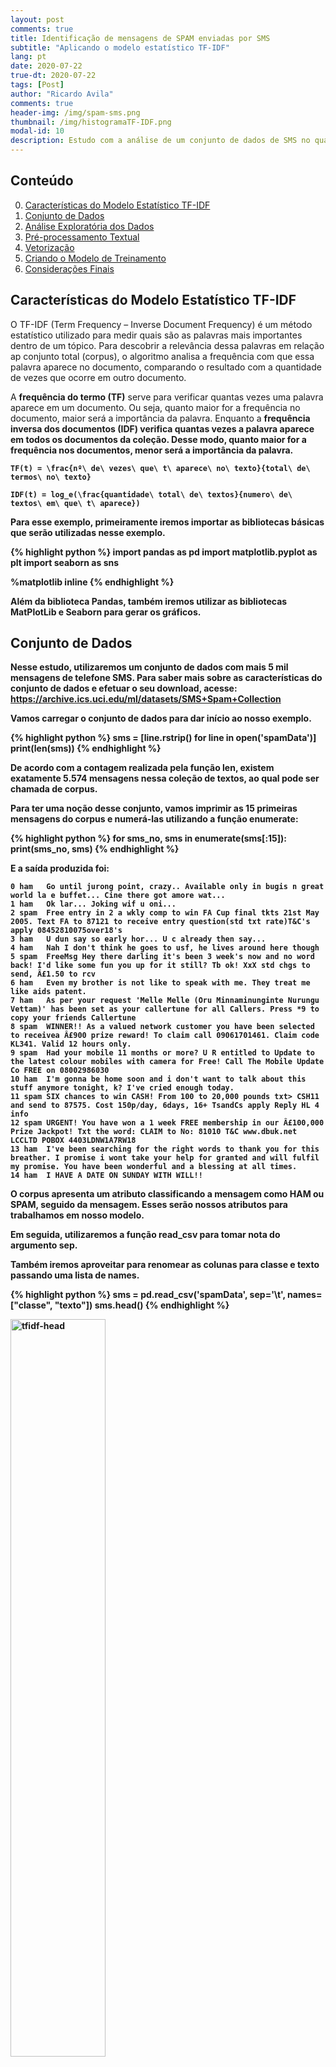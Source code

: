 ```yaml
---
layout: post
comments: true
title: Identificação de mensagens de SPAM enviadas por SMS
subtitle: "Aplicando o modelo estatístico TF-IDF"
lang: pt
date: 2020-07-22
true-dt: 2020-07-22
tags: [Post]
author: "Ricardo Avila"
comments: true
header-img: /img/spam-sms.png
thumbnail: /img/histogramaTF-IDF.png
modal-id: 10
description: Estudo com a análise de um conjunto de dados de SMS no qual foi aplicado o modelo estatístico TF-IDF para identificar mensagens de SPAM.
---
```


## Conteúdo

0. [Características do Modelo Estatístico TF-IDF](#modelo)
1. [Conjunto de Dados](#dados)
2. [Análise Exploratória dos Dados](#aed)
3. [Pré-processamento Textual](#processamento)
4. [Vetorização](#vetor)
5. [Criando o Modelo de Treinamento](#modelo)
6. [Considerações Finais](#fim)

## Características do Modelo Estatístico TF-IDF <a name="modelo"></a>

O TF-IDF (Term Frequency – Inverse Document Frequency) é um método estatístico utilizado para medir quais são as palavras mais importantes dentro de um tópico. Para descobrir a relevância dessa palavras em relação ap conjunto total (corpus), o algoritmo analisa a frequência com que essa palavra aparece no documento, comparando o resultado com a quantidade de vezes que ocorre em outro documento.

A <strong>frequência do termo (TF)</strong> serve para verificar quantas vezes uma palavra aparece em um documento. Ou seja, quanto maior for a frequência no documento, maior será a importância da palavra. Enquanto a <strong>frequência inversa dos documentos (IDF)<strong> verifica quantas vezes a palavra aparece em todos os documentos da coleção. Desse modo, quanto maior for a frequência nos documentos, menor será a importância da palavra.

    TF(t) = \frac{nº\ de\ vezes\ que\ t\ aparece\ no\ texto}{total\ de\ termos\ no\ texto}
    
    IDF(t) = log_e(\frac{quantidade\ total\ de\ textos}{numero\ de\ textos\ em\ que\ t\ aparece})

Para esse exemplo, primeiramente iremos importar as bibliotecas básicas que serão utilizadas nesse exemplo.

{% highlight python %}
import pandas as pd
import matplotlib.pyplot as plt
import seaborn as sns

%matplotlib inline
{% endhighlight %}

Além da biblioteca Pandas, também iremos utilizar as bibliotecas MatPlotLib e Seaborn para gerar os gráficos.

## Conjunto de Dados <a name="dados"></a>

Nesse estudo, utilizaremos um conjunto de dados com mais 5 mil mensagens de telefone SMS. Para saber mais sobre as características do conjunto de dados e efetuar o seu download, acesse: <a href="https://archive.ics.uci.edu/ml/datasets/SMS+Spam+Collection" target="_blank">https://archive.ics.uci.edu/ml/datasets/SMS+Spam+Collection</a>

Vamos carregar o conjunto de dados para dar início ao nosso exemplo.

{% highlight python %}
sms = [line.rstrip() for line in open('spamData')]
print(len(sms))
{% endhighlight %}

De acordo com a contagem realizada pela função <strong>len</strong>, existem exatamente 5.574 mensagens nessa coleção de textos, ao qual pode ser chamada de <strong>corpus</strong>.

Para ter uma noção desse conjunto, vamos imprimir as 15 primeiras mensagens do <strong>corpus</strong> e numerá-las utilizando a função <strong>enumerate<strong>:

{% highlight python %}
for sms_no, sms in enumerate(sms[:15]):
    print(sms_no, sms)
{% endhighlight %}

E a saída produzida foi:

```
0 ham	Go until jurong point, crazy.. Available only in bugis n great world la e buffet... Cine there got amore wat...
1 ham	Ok lar... Joking wif u oni...
2 spam	Free entry in 2 a wkly comp to win FA Cup final tkts 21st May 2005. Text FA to 87121 to receive entry question(std txt rate)T&C's apply 08452810075over18's
3 ham	U dun say so early hor... U c already then say...
4 ham	Nah I don't think he goes to usf, he lives around here though
5 spam	FreeMsg Hey there darling it's been 3 week's now and no word back! I'd like some fun you up for it still? Tb ok! XxX std chgs to send, Â£1.50 to rcv
6 ham	Even my brother is not like to speak with me. They treat me like aids patent.
7 ham	As per your request 'Melle Melle (Oru Minnaminunginte Nurungu Vettam)' has been set as your callertune for all Callers. Press *9 to copy your friends Callertune
8 spam	WINNER!! As a valued network customer you have been selected to receivea Â£900 prize reward! To claim call 09061701461. Claim code KL341. Valid 12 hours only.
9 spam	Had your mobile 11 months or more? U R entitled to Update to the latest colour mobiles with camera for Free! Call The Mobile Update Co FREE on 08002986030
10 ham	I'm gonna be home soon and i don't want to talk about this stuff anymore tonight, k? I've cried enough today.
11 spam	SIX chances to win CASH! From 100 to 20,000 pounds txt> CSH11 and send to 87575. Cost 150p/day, 6days, 16+ TsandCs apply Reply HL 4 info
12 spam	URGENT! You have won a 1 week FREE membership in our Â£100,000 Prize Jackpot! Txt the word: CLAIM to No: 81010 T&C www.dbuk.net LCCLTD POBOX 4403LDNW1A7RW18
13 ham	I've been searching for the right words to thank you for this breather. I promise i wont take your help for granted and will fulfil my promise. You have been wonderful and a blessing at all times.
14 ham	I HAVE A DATE ON SUNDAY WITH WILL!!
```

O <strong>corpus</strong> apresenta um atributo classificando a mensagem como HAM ou SPAM, seguido da mensagem. Esses serão nossos atributos para trabalhamos em nosso modelo.

Em seguida, utilizaremos a função <strong>read_csv</strong> para tomar nota do argumento <strong>sep</strong>.

Também iremos aproveitar para renomear as colunas para <strong>classe</strong> e <strong>texto</strong> passando uma lista de <strong>names</strong>.

{% highlight python %}
sms = pd.read_csv('spamData', sep='\t', names=["classe", "texto"])
sms.head()
{% endhighlight %}

<img class="img-responsive center-block thumbnail" src="/img/tfidf-head.png" alt="tfidf-head" style="width:55%"/>

## Análise Exploratória dos Dados <a name="aed"></a>

Antes de seguir em frente, vamos verificando algumas das estatísticas utilizando gráficos e outros métodos internos da biblioteca Pandas.

Primeiro, vamos descrever o conjunto de dados.

{% highlight python %}
sms.describe()
{% endhighlight %}

<img class="img-responsive center-block thumbnail" src="/img/describeTF-IDF.png" alt="describe-TF-IDF-sms" style="width:85%"/>

Vamos aplicar a função <strong>group by</strong> para utilizar a descrição dos rótulos e iniciar a separação das mensagens classificadas como SPAM.

{% highlight python %}
sms.groupby('classe').describe()
{% endhighlight %}

<img class="img-responsive center-block thumbnail" src="/img/groupbyTF-IDF.png" alt="groupbyTF-IDF-SMS" style="width:90%"/>

Após agruparmos as classes, podemos verificar que 4.825 são o tipo HAM e 747 do tipo SPAM. É uma boa distribuição, com cerca de 13,41%. 

Agora, vamos fazer uma contagem da quantidade de caracteres por mensagem.

{% highlight python %}
sms['tamanho'] = sms['texto'].apply(len)
sms.head()
{% endhighlight %}

<img class="img-responsive center-block thumbnail" src="/img/countTF-IDF.png" alt="count-TF-IDF-SMS" style="width:90%"/>

Vamos visualizar um histograma com o tamanho do texto das mensagens para termos uma melhor compreensão da distribuição do conjunto de dados.

{% highlight python %}
sms['tamanho'].plot(bins=50, kind='hist') 
{% endhighlight %}

<img class="img-responsive center-block thumbnail" src="/img/histogramaTF-IDF.png" alt="histograma-TF-IDF-SMS" style="width:90%"/>

De acordo com o histograma, é possível verificar que existem algumas mensagens longas. O ajuste de <strong>bin<strong> pode ser um recurso útil para filtrar as mensagens.

Vamos aplicar detalhar um pouco mais o tamnaho das mensagens.

{% highlight python %}
sms.tamanho.describe()
{% endhighlight %}

E a saída produzida foi:

```
count    5572.000000
mean       80.489950
std        59.942907
min         2.000000
25%        36.000000
50%        62.000000
75%       122.000000
max       910.000000
Name: tamanho, dtype: float64
```

De acordo com a descrição, existe uma mensagem com 910 caracteres! Vamos ver do que se trata essa mensagem utilizando o seu tamanho junto com a função <strong>iloc<strong>.

{% highlight python %}
sms[sms['tamanho'] == 910]['message'].iloc[0]
{% endhighlight %}

E a saída produzida foi:

```
"For me the love should start with attraction.i should feel that I need her every time around me.she should be the first thing which comes in my thoughts.I would start the day and end it with her.she should be there every time I dream.love will be then when my every breath has her name.my life should happen around her.my life will be named to her.I would cry for her.will give all my happiness and take all her sorrows.I will be ready to fight with anyone for her.I will be in love when I will be doing the craziest things for her.love will be when I don't have to proove anyone that my girl is the most beautiful lady on the whole planet.I will always be singing praises for her.love will be when I start up making chicken curry and end up makiing sambar.life will be the most beautiful then.will get every morning and thank god for the day because she is with me.I would like to say a lot..will tell later.."
```

Shakespeare soube usar as palavras. Já esse Romeu... ;) 

Vamos seguir em frente visualizando os histogramas das mensagens classificadas como SPAM ou HAM (não-spam).

{% highlight python %}
sms.hist(column='tamanho', by='classe', bins=50, figsize=(12,4))
{% endhighlight %}

<img class="img-responsive center-block thumbnail" src="/img/histograma2TF-IDF.png" alt="histograma2-TF-IDF-SMS" style="width:90%"/>

Sensacional! Por isso que a Análise Exploratória dos Dados é importante. Apenas utilizando histogramas e a contagem de caracteres é possível verificar que as mensagens categorizadas como SPAM tem uma ligeira tendência a possuirem mais caracteres.

Agora que terminamos essa análise, vamos aplicar um pouco de processamento textual em nosso conjunto de dados.

## Pré-processamento Textual <a name="processamento"></a>

Iremos efetuar etapas de pré-processamento para converter as mensagens brutas (sequência de caracteres) em vetores (sequências de números).

Vamos iniciar removendo a pontuação das mensagens. Para isso, iremos utilizar a biblioteca <strong>string</strong> do Python e obter uma lista rápida de todas as pontuações possíveis.

{% highlight python %}
import string
mess = 'For God so loved the world that he gave his one and only Son, that whoever believes in him shall not perish but have eternal life.'
nopunc = [char for char in mess if char not in string.punctuation]
nopunc = ''.join(nopunc)
{% endhighlight %}

Em seguida, vamos imprimir a mensagem sem a pontuação.

{% highlight python %}
nopunc.split()
{% endhighlight %}

E a saída produzida foi:

```
['For',
 'God',
 'so',
 'loved',
 'the',
 'world',
 'that',
 'he',
 'gave',
 'his',
 'one',
 'and',
 'only',
 'Son',
 'that',
 'whoever',
 'believes',
 'in',
 'him',
 'shall',
 'not',
 'perish',
 'but',
 'have',
 'eternal',
 'life']
```

Agora, iremos remover as palavras muito comuns, conhecidas como <strong>stopwords<strong> ('the', 'a', etc.), utilizando a biblioteca NLTK.

{% highlight python %}
clean_mess = [word for word in nopunc.split() if word.lower() not in stopwords.words('english')]
clean_mess
{% endhighlight %}

E a saída produzida foi:

```
['God',
 'loved',
 'world',
 'gave',
 'one',
 'Son',
 'whoever',
 'believes',
 'shall',
 'perish',
 'eternal',
 'life']
```

Ótimo! Palavras como "For", "so", "the", dentre outras, foram removidas. 
Agora vamos criar um função que contenha essas duas etapas. Em seguida, iremos aplicá-la em nosso DataFrame com as mensagens SMS.

{% highlight python %}
def text_process(mess):
    nopunc = [char for char in mess if char not in string.punctuation]
    nopunc = ''.join(nopunc)
    return [word for word in nopunc.split() if word.lower() not in stopwords.words('english')]
{% endhighlight %}

E vamos aplicar essa função em nosso conjunto de mensagens.

{% highlight python %}
sms['texto'].head(5).apply(text_process)
{% endhighlight %}

E a saída após o pré-processamento foi:

```
0    [Go, jurong, point, crazy, Available, bugis, n...
1                       [Ok, lar, Joking, wif, u, oni]
2    [Free, entry, 2, wkly, comp, win, FA, Cup, fin...
3        [U, dun, say, early, hor, U, c, already, say]
4    [Nah, dont, think, goes, usf, lives, around, t...
Name: texto, dtype: object
```

Comparando com a imagem a seguir, podemos ver que o pré-processamento está funcionando corretamente.

<img class="img-responsive center-block thumbnail" src="/img/tfidf-head.png" alt="tfidf-head" style="width:55%"/>

A seguir, vamos transformar as mensagens em vetores para poder utilizar o modelo estatístico TF-IDF do Scikit-learn.

## Vetorização <a name="vetor"></a>

A vetorização será realizada em 3 etapas, utilizando o modelo <strong>bag-of-words</strong>:

1. Contando a quantidade de vezes que uma palavra ocorre em cada mensagem (frequência do termo)
2. Verificando o peso das contagens, para que os tokens frequentes tenham um peso menor (frequência inversa do documento)
3. Normalizando os vetores para o comprimento da unidade, para abstrair o comprimento do texto original (norma L2)

Cada vetor terá tantas dimensões quanto houver palavras exclusivas no corpus de mensagens SMS. Primeiro, usaremos a função <strong>CountVectorizer</strong> das biblioteca Scikit-learn. Este modelo converterá uma coleção de documentos de texto em uma matriz de contagens de tokens.

Podemos imaginar isso como uma matriz bidimensional, onde a 1ª dimensão é o vocabulário inteiro (1 linha por palavra) e a 2ª dimensão são os documentos reais, nesse caso, uma coluna por mensagem de texto.

Por exemplo:

<table border = “1“>
<tr>
<th></th> <th>SMS 1</th> <th>SMS 2</th> <th>...</th> <th>SMS N</th> 
</tr>
<tr>
<td><b>Palavra 1 contagem</b></td><td>0</td><td>1</td><td>...</td><td>0</td>
</tr>
<tr>
<td><b>Palavra 2 contagem</b></td><td>0</td><td>0</td><td>...</td><td>0</td>
</tr>
<tr>
<td><b>...</b></td> <td>1</td><td>2</td><td>...</td><td>0</td>
</tr>
<tr>
<td><b>Palavra N contagem</b></td> <td>0</td><td>1</td><td>...</td><td>1</td>
</tr>
</table>

Como existem muitas mensagens, podemos esperar muitas contagens zero para a presença de palavras nesses documentos. Por isso, o Scikit-learn produzirá uma matriz esparsa.

A função <strong>CountVectorizer</strong> possui muitos argumentos e parâmetros que podem ser passados. Em nosso exemplo, iremos especificar somente o método <strong>analyzer</strong> definido anteriormente. A execução dessa função demorará um pouco devido ao tamanho do <strong>corpus</strong>.

{% highlight python %}
from sklearn.feature_extraction.text import CountVectorizer
bow_transformer = CountVectorizer(analyzer=text_process).fit(sms['texto'])
print(len(bow_transformer.vocabulary_))
{% endhighlight %}

E a saída após a vetorização:

```
11425
```

E temos mais de 11.400 palavras!

Vamos escolher aleatoriamente uma mensagem e executar uma contagem utilizando <strong>bag-of-words</strong> como vetor, colocando em uso a função <strong>bow_transfrmer</strong>.

{% highlight python %}
sms4 = sms['texto'][113]
print(sms4)
{% endhighlight %}

```
I'm ok wif it cos i like 2 try new things. But i scared u dun like mah. Cos u said not too loud.
```

E agora vamos criar a representação vetorial dessa mensagem.

{% highlight python %}
bow4 = bow_transformer.transform([sms4])
print(bow4)
print(bow4.shape)
{% endhighlight %}

```
 (0, 423)	1
 (0, 1523)	1
 (0, 2352)	1
 (0, 5727)	1
 (0, 6204)	1
 (0, 7800)	2
 (0, 7908)	1
 (0, 7990)	1
 (0, 8413)	1
 (0, 8567)	1
 (0, 9512)	1
 (0, 9565)	1
 (0, 10432)	1
 (0, 10655)	1
 (0, 10698)	2
 (0, 11072)	1
(1, 11425)
```
De acordo com a saída, existem 14 palavras exclusivas na mensagem número 114 (após remover <strong>stopwords</strong>). Duas palavras ocorrem duas vezes. Vamos confirmar quais palavbras ocorrem duas vezes.

{% highlight python %}
print(bow_transformer.get_feature_names()[7800])
print(bow_transformer.get_feature_names()[10698])
{% endhighlight %}

```
like
u
```

Tudo funcionando corretamente. Agora podemos utilizar a função <strong>.transform</strong> no conjunto de <strong>bag-of-words</strong> (bow) e transformar todo o DataFrame de mensagens.

Vamos verificar no conjunto de <strong>bag-of-words</strong> se o <strong>corpus</strong> SMS é uma matriz esparsa. A execução dessa função demorará um pouco devido ao tamanho do <strong>corpus</strong>.

{% highlight python %}
sms_bow = bow_transformer.transform(sms['texto'])
print('Tamanho da Matriz esparsa: ', sms_bow.shape)
print('Quantidade de ocorrências diferentes de zero: ', sms_bow.nnz)
{% endhighlight %}

```
Tamanho da Matriz esparsa:  (5572, 11425)
Quantidade de ocorrências diferentes de zero:  50548
```

Agora, vamos calcular a esparsidade.

{% highlight python %}
sparsity = (100.0 * sms_bow.nnz / (sms_bow.shape[0] * sms_bow.shape[1]))
print('sparsity: {}'.format(round(sparsity)))
{% endhighlight %}

```
sparsity: 0
```

Zero! É justamente para isso que serve o modelo estatístico TF-IDF. Tendem a se aproximar de zero, todos os termos que se repetem em todos os documentos ou aqueles que aparecem em apenas um documento.

Vamos aplicar mais uma transformação em nosso exemplo com a mensagem 114.

{% highlight python %}
from sklearn.feature_extraction.text import TfidfTransformer
tfidf_transformer = TfidfTransformer().fit(sms_bow)
tfidf4 = tfidf_transformer.transform(bow4)
print(tfidf4)
{% endhighlight %}

```
  (0, 11072)	0.2544685557864205
  (0, 10698)	0.2621619510877923
  (0, 10655)	0.23254617444910455
  (0, 10432)	0.23254617444910455
  (0, 9565)	0.32927152337716614
  (0, 9512)	0.21266843775055871
  (0, 8567)	0.19436100053650282
  (0, 8413)	0.20574396725319594
  (0, 7990)	0.28536759996146216
  (0, 7908)	0.32927152337716614
  (0, 7800)	0.33861647601039374
  (0, 6204)	0.23254617444910455
  (0, 5727)	0.22526004471154445
  (0, 2352)	0.1576749522332345
  (0, 1523)	0.2630036332107152
  (0, 423)	0.145737456490222
```

Agora, vamos verificar qual é a IDF (frequência inversa de documentos) das palavras <strong>like</strong> e <strong>u</strong>.

{% highlight python %}
print(tfidf_transformer.idf_[bow_transformer.vocabulary_['like']])
print(tfidf_transformer.idf_[bow_transformer.vocabulary_['u']])
{% endhighlight %}

```
4.236617057753035
3.2800524267409408
```

Aparecem poucas vezes, dado o tamanho do conjunto de palavras.

Agora, vamos transformar todo o conjunto de palavras em um conjunto de TF-IDF de uma só vez.

{% highlight python %}
sms_tfidf = tfidf_transformer.transform(sms_bow)
print(sms_tfidf.shape)
{% endhighlight %}

```
(5572, 11425)
```

Existem muitas maneiras de efetuar pré-processamento textual e vetorizar palavras.
As etapas envolvem planejamento de recursos e a construção de um processo de execução.
A documentação do Scikit-learn pode ajudar a lidar com dados textuais. Além disso, existem muitos artigos e livros disponíveis sobre o tópico geral de Processamento de Linguagem Natural (PLN).

## Criando o Modelo de Treinamento <a name="modelo"></a>

Com as mensagens representadas como vetores, podemos finalmente treinar nosso classificador de SPAM. Praticamente podemos utilizar qualquer tipo de algoritmo de classificação.
Nesse exemplo, iremos utilizar o classificador Naïve Bayes.

{% highlight python %}
from sklearn.naive_bayes import MultinomialNB
spam_detect_model = MultinomialNB().fit(sms_tfidf, sms['classe'])
{% endhighlight %}

Vamos classificar uma única mensagem e verificar o resultado.

{% highlight python %}
print('Predito:', spam_detect_model.predict(tfidf4)[0])
print('Esperado:', sms.classe[3])
{% endhighlight %}

```
Predito: ham
Esperado: ham
```

Perfeito! Desenvolvemos um modelo que pode prever a classificação de SPAM.

Agora, iremos determinar o desempenho geral do modelo em todo o conjunto de dados.

Vamos começar obtendo todas as previsões.

{% highlight python %}
all_predictions = spam_detect_model.predict(sms_tfidf)
print(all_predictions)
{% endhighlight %}

```
['ham' 'ham' 'spam' ... 'ham' 'ham' 'ham']
```

Podemos utilizar o relatório de classificação interno do Scikit-learn, que retorna precisão, cobertura, acurácia, F1-Score e uma coluna de suporte (ou seja, quantos casos suportaram essa classificação).

{% highlight python %}
from sklearn.metrics import classification_report
print (classification_report(sms['classe'], all_predictions))
{% endhighlight %}

```
              precision    recall  f1-score   support

         ham       0.98      1.00      0.99      4825
        spam       1.00      0.85      0.92       747

    accuracy                           0.98      5572
   macro avg       0.99      0.92      0.95      5572
weighted avg       0.98      0.98      0.98      5572
```

Nada mal! Nosso modelo está com 98% de precisão.

Agora vamos testar o modelo. O tamanho do teste é 20% de todo o conjunto de dados (1115 mensagens do total de 5572) e o treinamento é o restante (4457 de 5572).

{% highlight python %}
from sklearn.model_selection import train_test_split

msg_train, msg_test, label_train, label_test = \
train_test_split(sms['texto'], sms['classe'], test_size=0.2)

print(len(msg_train), len(msg_test), len(msg_train) + len(msg_test))
{% endhighlight %}

```
4457 1115 5572
```

Vamos executar nosso modelo novamente e depois prever o teste. Usaremos os recursos <strong>pipeline</strong> do Scikit-learn para armazenar um pipeline de fluxo de trabalho.
Isso permitirá configurar todas as transformações que faremos nos dados para uso futuro.

{% highlight python %}
from sklearn.pipeline import Pipeline

pipeline = Pipeline([
    ('bow', CountVectorizer(analyzer=text_process)),  
    ('tfidf', TfidfTransformer()),                    
    ('classifier', MultinomialNB())                   
])
{% endhighlight %}

Agora podemos transmitir diretamente os dados do texto da mensagem e o <strong>pipeline</strong> fará o pré-processamento. A execução dessa função demorará um pouco devido ao tamanho do <strong>corpus</strong>.

{% highlight python %}
pipeline.fit(msg_train,label_train)
{% endhighlight %}

```
Pipeline(memory=None,
         steps=[('bow',
                 CountVectorizer(analyzer=<function text_process at 0x00000260E2F7E288>,
                                 binary=False, decode_error='strict',
                                 dtype=<class 'numpy.int64'>, encoding='utf-8',
                                 input='content', lowercase=True, max_df=1.0,
                                 max_features=None, min_df=1,
                                 ngram_range=(1, 1), preprocessor=None,
                                 stop_words=None, strip_accents=None,
                                 token_pattern='(?u)\\b\\w\\w+\\b',
                                 tokenizer=None, vocabulary=None)),
                ('tfidf',
                 TfidfTransformer(norm='l2', smooth_idf=True,
                                  sublinear_tf=False, use_idf=True)),
                ('classifier',
                 MultinomialNB(alpha=1.0, class_prior=None, fit_prior=True))],
         verbose=False)
```

E aplicar a predição em nosso conjunto de teste. A execução dessa função demorará um pouco devido ao tamanho do <strong>corpus</strong>.

{% highlight python %}
predictions = pipeline.predict(msg_test)
print(classification_report(predictions,label_test))
{% endhighlight %}

```
              precision    recall  f1-score   support

         ham       1.00      0.95      0.98      1003
        spam       0.71      1.00      0.83       112

    accuracy                           0.96      1115
   macro avg       0.85      0.98      0.90      1115
weighted avg       0.97      0.96      0.96      1115
```

E obtemos 96% de precisão com esse modelo.

Agora, vamos criar uma matriz de confusão utilizando a biblioteca Seaborn e exibir o relatório de classificação do conjunto de testes.

{% highlight python %}
import seaborn as sns
import numpy as np
from sklearn.metrics import precision_recall_fscore_support
import matplotlib.pyplot as plt

y = np.random.randint(low=0, high=5, size=5)
y_p = np.random.randint(low=0, high=5, size=5)

def plot_classification_report(y_tru, y_prd, figsize=(4, 3), ax=None):
    
    mask = np.zeros((3, 4))
    mask[:,3] = True
    
    plt.figure(figsize=figsize)

    xticks = ['precision', 'recall', 'f1-score'
             # , 'support'
             ]
    yticks = list(np.unique(y_tru))
    yticks += ['avg']

    rep = np.array(precision_recall_fscore_support(y_tru, y_prd)).T
    avg = np.mean(rep, axis=0)
    avg[-1] = np.sum(rep[:, -1])
    rep = np.insert(rep, rep.shape[0], avg, axis=0)
    ax = sns.heatmap(rep,
                mask=mask,
                annot=True,
                cbar=False,
                xticklabels=xticks, 
                yticklabels=yticks,
                ax=ax,
                annot_kws={"size": 15, "color":"blue"})

plot_classification_report(predictions,label_test)
{% endhighlight %}

E o gráfico gerado ficou de acordo com o esperado.

<img class="img-responsive center-block thumbnail" src="/img/matrizconfusaoTF-IDF.png" alt="matrizconfusao-TF-IDF" style="width:70%"/>

A próxima parte da análise requer um pouco de intuição, uma vez que precisamos interpretar a matriz de confusão. Os resultados para a classificação de mensagens do tipo HAM, ou seja, mensagens consideradas válidas está excelente, com 100% de precisão, 95% de recall e f1-score com 98%. Já no caso do SPAM a taxa de precisão é de 71%. Por que isso acontece? Bom, de certo modo se deve pela quantidade de mensagens da classe SPAM. Como vimos na Análise Exploratória dos Dados, correspondem a 13% do total. Por essa razão, a precisão pode ter tido essa classificação baixa com o nosso modelo. Por outro lado, o recall ficou com 100%, o que é execelente, ou seja, obteve a revocabilidade máxima (sem falsos negativos).

## Considerações Finais <a name="fim"></a>

Apresentamos mais um modelo de aprendizagem de máquina amplamente utilizado pelos Cientistas de Dados. Como sempre, vale a pena ressaltar as vantagens desse método, das quais destaco a sua facilidade de implementação e de calcular a frequência de termos mais descritivos em um documento, além de ser muito utilizado para calcular a similaridade entre dois documentos. Por outro lado, dentre as desvantagens, o modelo estatístico TF-IDF utiliza o conceito de <strong>bag-of-words</strong>, que não captura a posição no texto, a semântica, as co-ocorrências em diferentes documentos, e outras características de escrita que determinam a importância de uma palavra dentro de um texto. Por esse motivo, o TF-IDF é útil apenas como um recurso de nível lexical. Portanto, depende muito do que você deseja usar o TF-IDF.

Como sempre sugiro, você também pode aplicar esse modelo em outras bases disponibilizadas na Internet, bastando fazer alguns ajustes quando necessário. Todo o código e mais um pouco está disponível no meu <a href="https://github.com/theavila/tutoriaisML">GitHub</a>.

Os passos de execução deste tutorial foram testados com `Python 3.6` e tudo ocorreu sem problemas. No entanto, é possível que alguém encontre alguma dificuldade ou erro no meio do caminho. Se for o caso, por favor comente a sua dificuldade ou erro neste post.